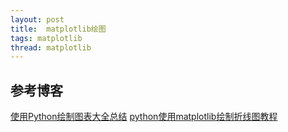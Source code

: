 ```yaml
---
layout: post
title:  matplotlib绘图
tags: matplotlib
thread: matplotlib
---
```


## 参考博客
[使用Python绘制图表大全总结](http://www.jb51.net/article/105287.htm)
[python使用matplotlib绘制折线图教程](https://www.cnblogs.com/onemorepoint/p/7482644.html)




